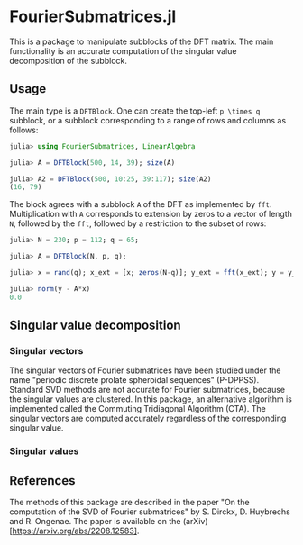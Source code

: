 # FourierSubmatrices.jl

This is a package to manipulate subblocks of the DFT matrix. The main functionality is an accurate computation of the singular value decomposition of the subblock.

## Usage

The main type is a `DFTBlock`. One can create the top-left `p \times q` subblock, or a subblock corresponding to a range of rows and columns as follows:
```julia
julia> using FourierSubmatrices, LinearAlgebra

julia> A = DFTBlock(500, 14, 39); size(A)

julia> A2 = DFTBlock(500, 10:25, 39:117); size(A2)
(16, 79)
```

The block agrees with a subblock `A` of the DFT as implemented by `fft`. Multiplication with `A` corresponds to extension by zeros to a vector of length `N`, followed by the `fft`, followed by a restriction to the subset of rows:
```julia
julia> N = 230; p = 112; q = 65;

julia> A = DFTBlock(N, p, q);

julia> x = rand(q); x_ext = [x; zeros(N-q)]; y_ext = fft(x_ext); y = y_ext[1:p];

julia> norm(y - A*x)
0.0
```

## Singular value decomposition

### Singular vectors

The singular vectors of Fourier submatrices have been studied under the name "periodic discrete prolate spheroidal sequences" (P-DPPSS). Standard SVD methods are not accurate for Fourier submatrices, because the singular values are clustered. In this package, an alternative algorithm is implemented called the Commuting Tridiagonal Algorithm (CTA). The singular vectors are computed accurately regardless of the corresponding singular value.

### Singular values


## References

The methods of this package are described in the paper "On the computation of the SVD of Fourier submatrices" by S. Dirckx, D. Huybrechs and R. Ongenae. The paper is available on the (arXiv)[https://arxiv.org/abs/2208.12583].
